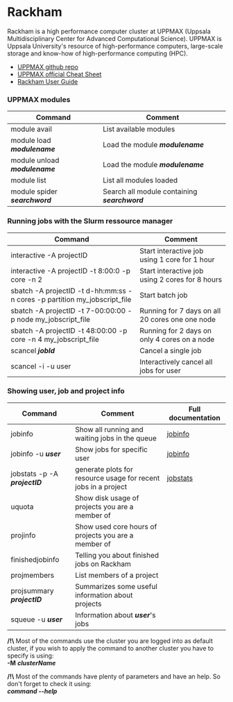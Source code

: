 # Rackham

Rackham is a high performance computer cluster at UPPMAX (Uppsala Multidisciplinary Center for Advanced Computational Science).
UPPMAX is Uppsala University's resource of high-performance computers, large-scale storage and know-how of high-performance computing (HPC).

  * [UPPMAX github repo](https://github.com/UPPMAX?utf8=✓&q=&type=&language=)
  * [UPPMAX official Cheat Sheet](https://www.uppmax.uu.se/support/getting-started/uppmax-cheat-sheet/)
  * [Rackham User Guide](https://uppmax.uu.se/support/user-guides/rackham-user-guide/)
  

### UPPMAX modules

| Command | Comment
| --- | --- 
| module avail   | List available modules
| module load ***modulename***   | Load the module ***modulename***
| module unload ***modulename***   | Load the module ***modulename***
| module list  | List all modules loaded
| module spider ***searchword***  | Search all module containing ***searchword***

### Running jobs with the Slurm ressource manager

| Command | Comment
| --- | --- 
| interactive -A projectID   | Start interactive job using 1 core for 1 hour
| interactive -A projectID -t 8:00:0 -p core -n 2   | Start interactive job using 2 cores for 8 hours
| sbatch -A projectID -t d-hh:mm:ss -n cores -p partition my_jobscript_file  | Start batch job
| sbatch -A projectID -t 7-00:00:00 -p node my_jobscript_file  | Running for 7 days on all 20 cores one one node
| sbatch -A projectID -t 48:00:00 -p core -n 4 my_jobscript_file  | Running for 2 days on only 4 cores on a node
| scancel ***jobId***   | Cancel a single job
| scancel -i -u user | Interactively cancel all jobs for user

### Showing user, job and project info

| Command | Comment | Full documentation
| --- | --- | ---
| jobinfo   | Show all running and waiting jobs in the queue | [jobinfo](https://www.uppmax.uu.se/support/user-guides/jobstats-user-guide/)
| jobinfo -u ***user***   | Show jobs for specific user | [jobinfo](https://www.uppmax.uu.se/support/user-guides/jobstats-user-guide/)
| jobstats -p -A ***projectID***   | generate plots for resource usage for recent jobs in a project | [jobstats](https://www.uppmax.uu.se/support/user-guides/jobstats-user-guide/)
| uquota | Show disk usage of projects you are a member of|
| projinfo    | Show used core hours of projects you are a member of |
| finishedjobinfo    | Telling you about finished jobs on Rackham |
| projmembers    | List members of a project |
| projsummary  ***projectID***  | Summarizes some useful information about projects |
| squeue -u ***user*** | Information about ***user***'s jobs |


**/!\\** Most of the commands use the cluster you are logged into as default cluster, if you wish to apply the command to another cluster you have to specify is using:  
   **-M** ***clusterName*** 
  
**/!\\** Most of the commands have plenty of parameters and have an help. So don't forget to check it using:  
   ***command --help***
